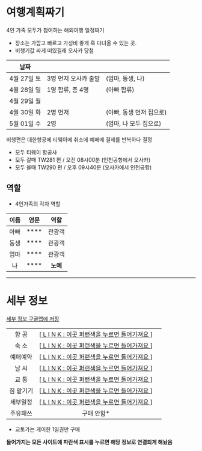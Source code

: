 # 여행계획짜기


4인 가족 모두가 참여하는 해외여행 일정짜기
* 장소는 가깝고 빠르고 가성비 좋게 훅 다녀올 수 있는 곳.
* 비행기값 싸게 떠있길래 오사카 당첨

| 날짜 |  |  |
|:---:|:---|:---|
| 4월 27일 토 | 3명 먼저 오사카 출발 | (엄마, 동생, 나)
| 4월 28일 일 | 1명 합류, 총 4명 | (아빠 합류)
| 4월 29일 월 |  |
| 4월 30일 화 | 2명 먼저 | (아빠, 동생 먼저 집으로)
| 5월 01일 수 | 2명 | (엄마, 나 모두 집으로)

비행편은 대한항공에 티웨이에 취소에 예매에 결제를 반복하다 결정

* 모두 티웨이 항공사 
* 모두 갈때 TW281 편 / 오전 08시00분 (인천공항에서 오사카)
* 모두 올때 TW290 편 / 오후 09시40분 (오사카에서 인천공항)


## 역할

* 4인가족의 각자 역할

| 이름 | 영문 | 역할 |
|:---:|:---:|:---:|
| 아빠 | **** | 관광객 |
| 동생 | **** | 관광객 |
| 엄마 | **** | 관광객 |
| 나 | **** | **노예** |

  
---

# 세부 정보

[세부 정보 구글맵에 저장](https://www.google.com/maps/d/u/0/edit?hl=en&mid=19e2sLZ_bSgVcwddDDardQFDvEslABaUa&ll=34.667111006978075%2C135.45934427691873&z=17)

|  |  |  |
|:---:|:---:|:---:|
| 항   공 | [[ L I N K : 이곳 퍼런색을 누르면 들어가져요 ](./2019_OSAKA_flight.md) ] |  |
| 숙   소 | [[ L I N K : 이곳 퍼런색을 누르면 들어가져요 ](./2019_OSAKA_stay.md) ] |  |
| 예매예약 | [[ L I N K : 이곳 퍼런색을 누르면 들어가져요 ](./2019_OSAKA_booking.md) ] |  |
| 날   씨 | [[ L I N K : 이곳 퍼런색을 누르면 들어가져요 ](./2019_OSAKA_weather.md) ] 
| 교   통 | [[ L I N K : 이곳 퍼런색을 누르면 들어가져요 ](./2019_OSAKA_traffic.md) ] |  |
| 짐 맡기기 | [[ L I N K : 이곳 퍼런색을 누르면 들어가져요 ](./2019_OSAKA_coinrocker.md) ] |  |
| 세부일정 | [[ L I N K : 이곳 퍼런색을 누르면 들어가져요 ](./2019_OSAKA_day.md) ] |  |
| 주유패쓰 | 구매 안함*  |  |



* 교토가는 게이한 1일권만 구매


**들어가지는 모든 사이트에 파란색 표시를 누르면 해당 정보로 연결되게 해놨음**


